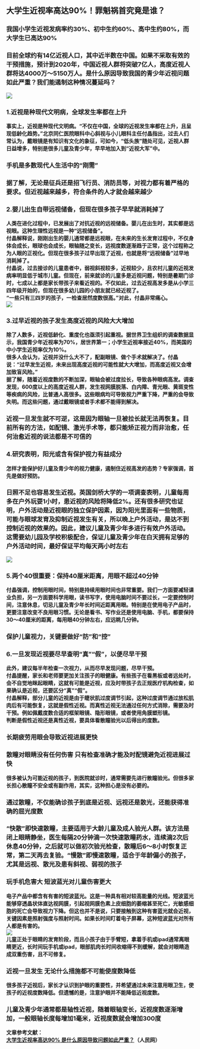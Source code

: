 ## 大学生近视率高达90%！罪魁祸首究竟是谁？  
### 我国小学生近视发病率约30%、初中生约60%、高中生约80%，而大学生已高达90%  
### 目前全球约有14亿近视人口，其中近半数在中国</strong>。如果不采取有效的干预措施，预计到2020年，中国近视人群将突破7亿人，高度近视人群将达4000万～5150万人。<strong>是什么原因导致我国的青少年近视问题如此严重？我们能遏制这种情况蔓延吗？  
![](http://cdncms.v-keep.cn/wp-content/uploads/2019/07/rBgICV0SxN6AR3yRAABVPR-emxg293.jpg)  
### 1.近视是种现代文明病，全球发生率都在上升  
事实上，近视是种现代文明病。“不仅在中国，全球的近视发生率都在上升，且呈现低龄化趋势。”北京同仁医院眼科中心斜视与小儿眼科主任付晶指出，过去人们常认为，戴眼镜是有知识有文化的象征，可如今，“低头族”随处可见，近视人群日益增多，特别是很多儿童及青少年，早早地加入到“近视大军”中。  
### 手机是多数现代人生活中的“刚需”  
### 据了解，无论是征兵还是招飞行员、消防员等，对视力都有着严格的要求。但近视越来越多，符合条件的人才就会越来越少  
### 2.婴儿出生自带远视储备，但现在很多孩子早早就消耗掉了  
人类在进化过程中，已发展出了对抗近视的远视储备。婴儿在出生时，其实都是远视眼。这种生理性远视是一种“远视储备”。  
付晶解释说，刚刚出生的婴儿通常都是远视眼，在未来的生长发育过程中，不仅身体会成长，眼球也会成长，眼轴随之变长，远视度数逐渐趋于正常，这个过程称之为人眼的正视化。但现在很多孩子过早出现了近视，也就是将“远视储备”过早地消耗掉了。  
付晶说，过去接诊的儿童患者中，弱视斜视较多，近视较少，且农村儿童的近视发病率明显低于城市儿童。但现在，前来就诊的儿童多是近视问题，特别是暑期门诊时，七成以上都是家长带孩子来看近视的。不仅如此，过去近视高发多是从小学三四年级开始的，但现在很多幼儿园的小朋友就已经近视了。  
“一些只有三四岁的孩子，一检查居然度数很高。”对此，付晶非常痛心。  
![](http://cdncms.v-keep.cn/wp-content/uploads/2019/07/timg-1-3.jpg)  
### 3.过早近视的孩子发生高度近视的风险大大增加  
除了人数多，近视低龄化、重度化也亟须引起重视。据世界卫生组织的调查数据显示，我国青少年近视率为70%，居世界第一；小学生近视率接近40%，而美国的中小学生近视率仅为10%。  
很多人会认为，近视并没什么大不了，配副眼镜、做个手术就解决了。付晶说：“过早发生近视，未来出现高度近视的可能性就大大增加，而高度近视又会增加致盲风险。”  
据了解，随着近视度数的不断加深，眼轴会被过度拉长，导致各种眼病高发。调查发现，600度以上的高度近视人群，发生视网膜脱落、白内障、青光眼、黄斑变性等疾病的风险，比普通人高很多。这些眼病均可导致视力严重下降，严重的会导致失明。而这些问题，通过戴眼镜或者手术都不能得到解决。  
### 近视一旦发生就不可逆，这是因为眼轴一旦被拉长就无法再恢复</strong>。目前所有的方法，如配镜、激光手术等，都只能矫正视力而非治愈，<strong>任何治愈近视的说法都是不可信的  
### 4.研究表明，阳光或含有保护视力有益成分  
怎样才能保护好儿童及青少年的视力健康，遏制住近视高发的态势？专家强调，首先是做好预防。  
### 日照不足也容易发生近视</strong>。英国剑桥大学的一项调查表明，<strong>儿童每周多在户外玩耍1小时，患近视的风险将降低2%</strong>。还有很多研究也证明，户外活动是近视眼的独立保护因素，因为阳光里面有一些物质，可能与眼球发育及抑制近视发生有关，所以晚上户外活动，是达不到控制近视的效果的。因此，建议儿童及青少年多进行有效户外活动。<strong>这需要幼儿园及学校积极配合，保证儿童及青少年在白天拥有足够的户外活动时间，最好保证平均每天两小时左右  
![](http://cdncms.v-keep.cn/wp-content/uploads/2019/07/1d024929572849ca84823814534a20c2.webp_.jpg)  
### 5.两个40很重要：保持40厘米距离，用眼不超过40分钟  
付晶强调，控制用眼时间，特别是持续用眼时间也非常重要。我们一方面要减轻课业负担，另一方面要科学用眼，读书写字，使用电脑时间不要过长，一定要控制时间，注意休息，切忌儿童及青少年长时间近距离用眼。特别是在使用电子产品时，更要注意改变不良用眼习惯。无论是看书、写作业还是使用电脑、手机，都要保持30～40厘米的距离，每用眼40分钟左右，应远眺几分钟。  
### 保护儿童视力，关键要做好“防”和“控”  
### 6.一旦发现近视要尽早查明“真”“假”，以便尽早干预  
此外，建议每半年检查一次视力，从而尽早发现问题，尽早干预。  
付晶提醒，家长和老师要更加关注孩子的眼健康。有些孩子在看黑板或者远处时，会不自觉地眯起眼睛，这就有可能是近视，应及时带孩子去正规医疗机构检查，如果确认是近视，还要区分“真”“假”。  
付晶解释，部分儿童的近视是由于睫状肌过度调节引起，这种过度调节通过放松肌肉后有可能恢复，这就是假性近视。而真性近视无法通过任何方式消除，需要及时干预。例如佩戴度数合适的框架眼镜、隐形眼镜，或者使用角膜塑形镜。  
判断是假性近视还是真性近视，要具体看散瞳验光以后得出的度数。  
### 长期疲劳用眼会导致近视进展更快  
### 散瞳对眼睛没有任何伤害 只有检查准确才能及时配镜避免近视进展过快  
很多被认为可能近视的孩子，到医院就诊时，通常需要先进行散瞳验光。但很多家长担心散瞳不安全或有副作用，其实，这种担心是没有必要的。  
### 通过散瞳，不仅能确诊孩子到底是近视、远视还是散光，还能获得准确的屈光度数  
### “快散”即快速散瞳，主要适用于大龄儿童及成人验光人群</strong>。该方法是闭上眼睛静坐，医生每隔20分钟滴一次快速散瞳药水，连续滴2次后休息40分钟，之后就可以做初次验光检查，散瞳后6～8小时恢复正常，第二天再去复验。<strong>“慢散”即慢速散瞳，适合于年龄偏小的孩子，尤其是远视、散光及患有斜视、弱视的孩子  
### 玩手机危害大 短波蓝光对儿童伤害更大  
电子产品中都含有有害的短波蓝光。这是一种具有相对较高能量的光线。短波蓝光能够穿透晶状体直达视网膜，引起视网膜色素上皮细胞的萎缩甚至死亡，光敏感细胞的死亡会导致视力下降。但这也并不是说，只要接触到这种有害蓝光就会近视，关键因素是照射强度与照射时间。如果长时间盯着电子屏幕，这种短波蓝光对所有人都是有害的。  
![](http://cdncms.v-keep.cn/wp-content/uploads/2019/07/c995d143ad4bd1131eedf6c356afa40f4bfb051a.gif)  
儿童正处于眼睛的发育阶段，而且小孩子由于手臂短，拿着手机或ipad通常离眼睛更近，长时间玩手机或ipad，眼部肌肉长时间收缩得不到缓解，就会对眼睛造成双重伤害，且不可修复。  
### 近视一旦发生 无论什么措施都不可能使度数降低  
很多孩子近视后，家长才认识到护眼的重要性，并希望通过未来注意用眼卫生，使孩子的近视度数降低。但遗憾的是，注意护眼并不能降低近视度数。  
### 儿童及青少年通常都是轴性近视，随着眼轴变长，近视度数逐渐增加，一般眼轴长度每增加1毫米，近视度数就会增加300度  
 文章参考文献：<br><a href="http://health.people.com.cn/n1/2019/0520/c14739-31093019.html">大学生近视率高达90%&nbsp;是什么原因导致问题如此严重？</a>（人民网）   
